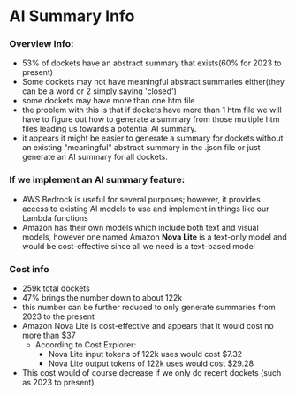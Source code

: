 AI Summary Info
=============================================

### Overview Info:
- 53% of dockets have an abstract summary that exists(60% for 2023 to present)
- Some dockets may not have meaningful abstract summaries either(they can be a word or 2 simply saying 'closed')
- some dockets may have more than one htm file
- the problem with this is that if dockets have more than 1 htm file we will have to figure out how to generate a summary from those multiple htm files leading us towards a potential AI summary.
- it appears it might be easier to generate a summary for dockets without an existing "meaningful" abstract summary in the .json file or just generate an AI summary for all dockets.

### If we implement an AI summary feature:
- AWS Bedrock is useful for several purposes; however, it provides access to existing AI models to use and implement in things like our Lambda functions
- Amazon has their own models which include both text and visual models, however one named Amazon **Nova Lite** is a text-only model and would be cost-effective since all we need is a text-based model

### Cost info
- 259k total dockets
- 47% brings the number down to about 122k
- this number can be further reduced to only generate summaries from 2023 to the present
- Amazon Nova Lite is cost-effective and appears that it would cost no more than $37
    - According to Cost Explorer:
        - Nova Lite input tokens of 122k uses would cost $7.32
        - Nova Lite output tokens of 122k uses would cost $29.28
- This cost would of course decrease if we only do recent dockets (such as 2023 to present)

